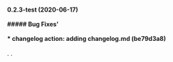 #### 0.2.3-test (2020-06-17)<br/><br/>##### Bug Fixes'<br/><br/>* **changelog action:** adding changelog.md (be79d3a8)
.
.